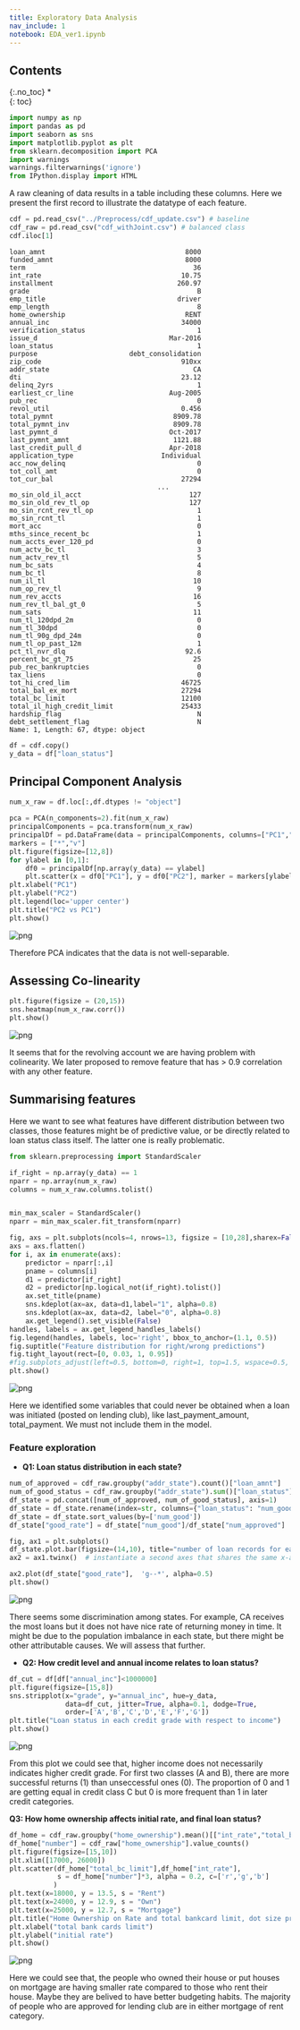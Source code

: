 ```yaml
---
title: Exploratory Data Analysis
nav_include: 1
notebook: EDA_ver1.ipynb
---
```


## Contents

{:.no_toc}
*  
{: toc}



```python
import numpy as np
import pandas as pd
import seaborn as sns
import matplotlib.pyplot as plt 
from sklearn.decomposition import PCA
import warnings
warnings.filterwarnings('ignore')
from IPython.display import HTML
```


A raw cleaning of data results in a table including these columns. Here we present the first record to illustrate the datatype of each feature.



```python
cdf = pd.read_csv("../Preprocess/cdf_update.csv") # baseline
cdf_raw = pd.read_csv("cdf_withJoint.csv") # balanced class
cdf.iloc[1]
```





    loan_amnt                                   8000
    funded_amnt                                 8000
    term                                          36
    int_rate                                   10.75
    installment                               260.97
    grade                                          B
    emp_title                                 driver
    emp_length                                     8
    home_ownership                              RENT
    annual_inc                                 34000
    verification_status                            1
    issue_d                                 Mar-2016
    loan_status                                    1
    purpose                       debt_consolidation
    zip_code                                   910xx
    addr_state                                    CA
    dti                                        23.12
    delinq_2yrs                                    1
    earliest_cr_line                        Aug-2005
    pub_rec                                        0
    revol_util                                 0.456
    total_pymnt                              8909.78
    total_pymnt_inv                          8909.78
    last_pymnt_d                            Oct-2017
    last_pymnt_amnt                          1121.88
    last_credit_pull_d                      Apr-2018
    application_type                      Individual
    acc_now_delinq                                 0
    tot_coll_amt                                   0
    tot_cur_bal                                27294
                                         ...        
    mo_sin_old_il_acct                           127
    mo_sin_old_rev_tl_op                         127
    mo_sin_rcnt_rev_tl_op                          1
    mo_sin_rcnt_tl                                 1
    mort_acc                                       0
    mths_since_recent_bc                           1
    num_accts_ever_120_pd                          0
    num_actv_bc_tl                                 3
    num_actv_rev_tl                                5
    num_bc_sats                                    4
    num_bc_tl                                      8
    num_il_tl                                     10
    num_op_rev_tl                                  9
    num_rev_accts                                 16
    num_rev_tl_bal_gt_0                            5
    num_sats                                      11
    num_tl_120dpd_2m                               0
    num_tl_30dpd                                   0
    num_tl_90g_dpd_24m                             0
    num_tl_op_past_12m                             1
    pct_tl_nvr_dlq                              92.6
    percent_bc_gt_75                              25
    pub_rec_bankruptcies                           0
    tax_liens                                      0
    tot_hi_cred_lim                            46725
    total_bal_ex_mort                          27294
    total_bc_limit                             12100
    total_il_high_credit_limit                 25433
    hardship_flag                                  N
    debt_settlement_flag                           N
    Name: 1, Length: 67, dtype: object





```python
df = cdf.copy()
y_data = df["loan_status"]
```


## Principal Component Analysis



```python
num_x_raw = df.loc[:,df.dtypes != "object"]
```




```python
pca = PCA(n_components=2).fit(num_x_raw)
principalComponents = pca.transform(num_x_raw)
principalDf = pd.DataFrame(data = principalComponents, columns=["PC1","PC2"])
markers = ["*","v"]
plt.figure(figsize=[12,8])
for ylabel in [0,1]:
    df0 = principalDf[np.array(y_data) == ylabel]
    plt.scatter(x = df0["PC1"], y = df0["PC2"], marker = markers[ylabel], alpha = 0.1)
plt.xlabel("PC1")
plt.ylabel("PC2")
plt.legend(loc='upper center')
plt.title("PC2 vs PC1")
plt.show()
```



![png](EDA_ver1_files/EDA_ver1_6_0.png)


Therefore PCA indicates that the data is not well-separable.

## Assessing Co-linearity



```python
plt.figure(figsize = (20,15))
sns.heatmap(num_x_raw.corr())
plt.show()
```



![png](EDA_ver1_files/EDA_ver1_9_0.png)


It seems that for the revolving account we are having problem with colinearity. We later proposed to remove feature that has > 0.9 correlation with any other feature.

## Summarising features

Here we want to see what features have different distribution between two classes, those features might be of predictive value, or be directly related to loan status class itself. The latter one is really problematic.



```python
from sklearn.preprocessing import StandardScaler

if_right = np.array(y_data) == 1
nparr = np.array(num_x_raw)
columns = num_x_raw.columns.tolist()


min_max_scaler = StandardScaler()
nparr = min_max_scaler.fit_transform(nparr)

fig, axs = plt.subplots(ncols=4, nrows=13, figsize = [10,28],sharex=False)
axs = axs.flatten()
for i, ax in enumerate(axs):
    predictor = nparr[:,i]
    pname = columns[i]
    d1 = predictor[if_right]
    d2 = predictor[np.logical_not(if_right).tolist()]
    ax.set_title(pname)
    sns.kdeplot(ax=ax, data=d1,label="1", alpha=0.8)
    sns.kdeplot(ax=ax, data=d2, label="0", alpha=0.8)
    ax.get_legend().set_visible(False)
handles, labels = ax.get_legend_handles_labels()
fig.legend(handles, labels, loc='right', bbox_to_anchor=(1.1, 0.5))
fig.suptitle("Feature distribution for right/wrong predictions")
fig.tight_layout(rect=[0, 0.03, 1, 0.95])
#fig.subplots_adjust(left=0.5, bottom=0, right=1, top=1.5, wspace=0.5, hspace=0.5)
plt.show()
```



![png](EDA_ver1_files/EDA_ver1_13_0.png)


Here we identified some variables that could never be obtained when a loan was initiated (posted on lending club), like last_payment_amount, total_payment. We must not include them in the model.

### Feature exploration

- **Q1: Loan status distribution in each state?**



```python
num_of_approved = cdf_raw.groupby("addr_state").count()["loan_amnt"]
num_of_good_status = cdf_raw.groupby("addr_state").sum()["loan_status"]
df_state = pd.concat([num_of_approved, num_of_good_status], axis=1)
df_state = df_state.rename(index=str, columns={"loan_status": "num_good", "loan_amnt": "num_approved"})
df_state = df_state.sort_values(by=['num_good'])
df_state["good_rate"] = df_state["num_good"]/df_state["num_approved"]

fig, ax1 = plt.subplots()
df_state.plot.bar(figsize=(14,10), title="number of loan records for each state", ax=ax1)
ax2 = ax1.twinx()  # instantiate a second axes that shares the same x-axis

ax2.plot(df_state["good_rate"],  'g--*', alpha=0.5)
plt.show()
```



![png](EDA_ver1_files/EDA_ver1_17_0.png)


There seems some discrimination among states. For example, CA receives the most loans but it does not have nice rate of returning money in time. It might be due to the population imbalance in each state, but there might be other attributable causes. We will assess that further.

- **Q2: How credit level and annual income relates to loan status?**



```python
df_cut = df[df["annual_inc"]<1000000]
plt.figure(figsize=[15,8])
sns.stripplot(x="grade", y="annual_inc", hue=y_data, 
              data=df_cut, jitter=True, alpha=0.1, dodge=True,
              order=['A','B','C','D','E','F','G'])
plt.title("Loan status in each credit grade with respect to income")
plt.show()
```



![png](EDA_ver1_files/EDA_ver1_20_0.png)


From this plot we could see that, higher income does not necessarily indicates higher credit grade.
For first two classes (A and B), there are more successful returns (1) than unseccessful ones (0). The proportion of 0 and 1 are getting equal in credit class C but 0 is more frequent than 1 in later credit categories. 

**Q3: How home ownership affects initial rate, and final loan status?**



```python
df_home = cdf_raw.groupby("home_ownership").mean()[["int_rate","total_bc_limit"]]
df_home["number"] = cdf_raw["home_ownership"].value_counts()
plt.figure(figsize=[15,10])
plt.xlim([17000, 26000])
plt.scatter(df_home["total_bc_limit"],df_home["int_rate"], 
            s = df_home["number"]*3, alpha = 0.2, c=['r','g','b']
           )
plt.text(x=18000, y = 13.5, s = "Rent")
plt.text(x=24000, y = 12.9, s = "Own")
plt.text(x=25000, y = 12.7, s = "Mortgage")
plt.title("Home Ownership on Rate and total bankcard limit, dot size proportional to number of issued loans")
plt.xlabel("total bank cards limit")
plt.ylabel("initial rate")
plt.show()
```



![png](EDA_ver1_files/EDA_ver1_23_0.png)


Here we could see that, the people who owned their house or put houses on mortgage are having smaller rate compared to those who rent their house. Maybe they are belived to have better budgeting habits. The majority of people who are approved for lending club are in either mortgage of rent category.






